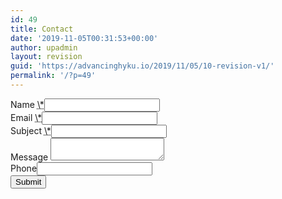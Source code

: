 ```yaml
---
id: 49
title: Contact
date: '2019-11-05T00:31:53+00:00'
author: upadmin
layout: revision
guid: 'https://advancinghyku.io/2019/11/05/10-revision-v1/'
permalink: '/?p=49'
---
```


<div class="everest-forms"><div class="evf-container default" id="evf-48"><form action="/wp-admin/export.php?type=jekyll" class="everest-form" data-ajax_submission="0" data-formid="48" enctype="multipart/form-data" id="evf-form-48" method="post"><div class="evf-field-container"><input id="_wpnonce" name="_wpnonce" type="hidden" value="158bfc3a87"></input><input name="_wp_http_referer" type="hidden" value="/wp-admin/export.php?type=jekyll"></input><div class="evf-frontend-row" data-row="row_1"><div class="evf-frontend-grid evf-grid-1" data-grid="grid_1"><div class="evf-field evf-field-text form-row validate-required" data-field-id="fullname" data-required-field-message="This field is required." id="evf-48-field_fullname-container"><label class="evf-field-label" for="evf-48-field_fullname"><span class="evf-label">Name</span> <abbr class="required" title="Required">\*</abbr></label><input class="input-text" id="evf-48-field_fullname" name="everest_forms[form_fields][fullname]" required="" type="text"></input></div><div class="evf-field evf-field-email form-row validate-required validate-email" data-field-id="email" data-required-field-message="Please enter a valid email address." id="evf-48-field_email-container"><label class="evf-field-label" for="evf-48-field_email"><span class="evf-label">Email</span> <abbr class="required" title="Required">\*</abbr></label><input class="input-text" id="evf-48-field_email" name="everest_forms[form_fields][email]" required="" type="email"></input></div><div class="evf-field evf-field-text form-row validate-required" data-field-id="subject" data-required-field-message="This field is required." id="evf-48-field_subject-container"><label class="evf-field-label" for="evf-48-field_subject"><span class="evf-label">Subject</span> <abbr class="required" title="Required">\*</abbr></label><input class="input-text" id="evf-48-field_subject" name="everest_forms[form_fields][subject]" required="" type="text"></input></div><div class="evf-field evf-field-textarea form-row" data-field-id="message" id="evf-48-field_message-container"><label class="evf-field-label" for="evf-48-field_message"><span class="evf-label">Message</span> </label><textarea class="input-text" id="evf-48-field_message" name="everest_forms[form_fields][message]"></textarea></div></div></div></div><div class="evf-honeypot-container evf-field-hp"><label class="evf-field-label" for="evf-48-field-hp">Phone</label><input class="input-text" id="evf-48-field-hp" name="everest_forms[hp]" type="text"></input></div><div class="evf-submit-container "><input name="everest_forms[id]" type="hidden" value="48"></input><input name="everest_forms[author]" type="hidden" value="1"></input><button class="everest-forms-submit-button button evf-submit " conditional_id="evf-submit-48" conditional_rules="""" data-process-text="Processing…" id="evf-submit-48" name="everest_forms[submit]" type="submit" value="evf-submit">Submit</button></div></form></div></div>